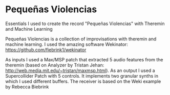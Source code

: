 # Pequeñas Violencias
Essentials I used to create the record "Pequeñas Violencias" with Theremin and Machine Learning

Pequeñas Violencias is a collection of improvisations with theremin and machine learning.
I used the amazing software Wekinator: https://github.com/fiebrink1/wekinator

As inputs I used a Max/MSP patch that extracted 5 audio features from the theremin (based on Analyzer by Tristan Jehan: http://web.media.mit.edu/~tristan/maxmsp.html).
As an output I used a Supercollider Patch with 5 controls. It implements two granular synths in which I used different buffers. The receiver is based on the Weki example by Rebecca Biebrink
